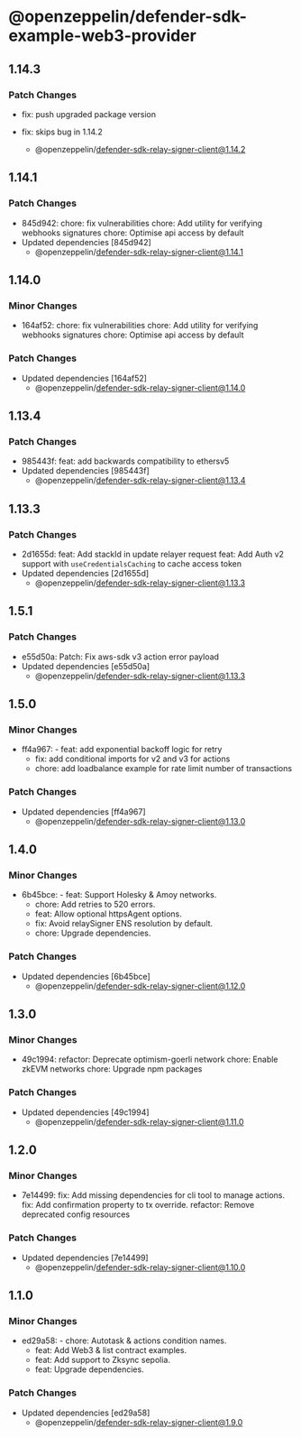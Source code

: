 # @openzeppelin/defender-sdk-example-web3-provider

## 1.14.3

### Patch Changes

- fix: push upgraded package version
- fix: skips bug in 1.14.2

  - @openzeppelin/defender-sdk-relay-signer-client@1.14.2

## 1.14.1

### Patch Changes

- 845d942: chore: fix vulnerabilities
  chore: Add utility for verifying webhooks signatures
  chore: Optimise api access by default
- Updated dependencies [845d942]
  - @openzeppelin/defender-sdk-relay-signer-client@1.14.1

## 1.14.0

### Minor Changes

- 164af52: chore: fix vulnerabilities
  chore: Add utility for verifying webhooks signatures
  chore: Optimise api access by default

### Patch Changes

- Updated dependencies [164af52]
  - @openzeppelin/defender-sdk-relay-signer-client@1.14.0

## 1.13.4

### Patch Changes

- 985443f: feat: add backwards compatibility to ethersv5
- Updated dependencies [985443f]
  - @openzeppelin/defender-sdk-relay-signer-client@1.13.4

## 1.13.3

### Patch Changes

- 2d1655d: feat: Add stackId in update relayer request
  feat: Add Auth v2 support with `useCredentialsCaching` to cache access token
- Updated dependencies [2d1655d]
  - @openzeppelin/defender-sdk-relay-signer-client@1.13.3

## 1.5.1

### Patch Changes

- e55d50a: Patch: Fix aws-sdk v3 action error payload
- Updated dependencies [e55d50a]
  - @openzeppelin/defender-sdk-relay-signer-client@1.13.3

## 1.5.0

### Minor Changes

- ff4a967: - feat: add exponential backoff logic for retry
  - fix: add conditional imports for v2 and v3 for actions
  - chore: add loadbalance example for rate limit number of transactions

### Patch Changes

- Updated dependencies [ff4a967]
  - @openzeppelin/defender-sdk-relay-signer-client@1.13.0

## 1.4.0

### Minor Changes

- 6b45bce: - feat: Support Holesky & Amoy networks.
  - chore: Add retries to 520 errors.
  - feat: Allow optional httpsAgent options.
  - fix: Avoid relaySigner ENS resolution by default.
  - chore: Upgrade dependencies.

### Patch Changes

- Updated dependencies [6b45bce]
  - @openzeppelin/defender-sdk-relay-signer-client@1.12.0

## 1.3.0

### Minor Changes

- 49c1994: refactor: Deprecate optimism-goerli network
  chore: Enable zkEVM networks
  chore: Upgrade npm packages

### Patch Changes

- Updated dependencies [49c1994]
  - @openzeppelin/defender-sdk-relay-signer-client@1.11.0

## 1.2.0

### Minor Changes

- 7e14499: fix: Add missing dependencies for cli tool to manage actions.
  fix: Add confirmation property to tx override.
  refactor: Remove deprecated config resources

### Patch Changes

- Updated dependencies [7e14499]
  - @openzeppelin/defender-sdk-relay-signer-client@1.10.0

## 1.1.0

### Minor Changes

- ed29a58: - chore: Autotask & actions condition names.
  - feat: Add Web3 & list contract examples.
  - feat: Add support to Zksync sepolia.
  - feat: Upgrade dependencies.

### Patch Changes

- Updated dependencies [ed29a58]
  - @openzeppelin/defender-sdk-relay-signer-client@1.9.0
